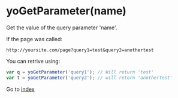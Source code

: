 # yoGetParameter(name)

Get the value of the query parameter 'name'.

If the page was called:

```
http://yoursite.com/page?query1=test&query2=anothertest
```

You can retrive using:

```javascript
var q = yoGetParameter('query1'); // Will return 'test'
var t = yoGetParameter('query2'); // will retorn 'anothertest'
```

Go to [index](toc.md)